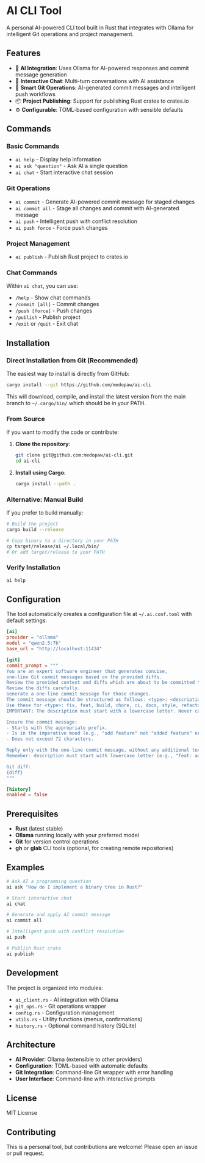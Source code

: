 # AI CLI Tool

A personal AI-powered CLI tool built in Rust that integrates with Ollama for intelligent Git operations and project management.

## Features

- 🤖 **AI Integration**: Uses Ollama for AI-powered responses and commit message generation
- 💬 **Interactive Chat**: Multi-turn conversations with AI assistance
- 🚀 **Smart Git Operations**: AI-generated commit messages and intelligent push workflows
- 📦 **Project Publishing**: Support for publishing Rust crates to crates.io
- ⚙️ **Configurable**: TOML-based configuration with sensible defaults

## Commands

### Basic Commands
- `ai help` - Display help information
- `ai ask "question"` - Ask AI a single question
- `ai chat` - Start interactive chat session

### Git Operations
- `ai commit` - Generate AI-powered commit message for staged changes
- `ai commit all` - Stage all changes and commit with AI-generated message
- `ai push` - Intelligent push with conflict resolution
- `ai push force` - Force push changes

### Project Management
- `ai publish` - Publish Rust project to crates.io

### Chat Commands
Within `ai chat`, you can use:
- `/help` - Show chat commands
- `/commit [all]` - Commit changes
- `/push [force]` - Push changes
- `/publish` - Publish project
- `/exit` or `/quit` - Exit chat

## Installation

### Direct Installation from Git (Recommended)

The easiest way to install is directly from GitHub:

```bash
cargo install --git https://github.com/medopaw/ai-cli
```

This will download, compile, and install the latest version from the main branch to `~/.cargo/bin/` which should be in your PATH.

### From Source

If you want to modify the code or contribute:

1. **Clone the repository**:
   ```bash
   git clone git@github.com:medopaw/ai-cli.git
   cd ai-cli
   ```

2. **Install using Cargo**:
   ```bash
   cargo install --path .
   ```

### Alternative: Manual Build

If you prefer to build manually:

```bash
# Build the project
cargo build --release

# Copy binary to a directory in your PATH
cp target/release/ai ~/.local/bin/
# Or add target/release to your PATH
```

### Verify Installation

```bash
ai help
```

## Configuration

The tool automatically creates a configuration file at `~/.ai.conf.toml` with default settings:

```toml
[ai]
provider = "ollama"
model = "qwen2.5:7b"
base_url = "http://localhost:11434"

[git]
commit_prompt = """
You are an expert software engineer that generates concise, 
one-line Git commit messages based on the provided diffs.
Review the provided context and diffs which are about to be committed to a git repo.
Review the diffs carefully.
Generate a one-line commit message for those changes.
The commit message should be structured as follows: <type>: <description>
Use these for <type>: fix, feat, build, chore, ci, docs, style, refactor, perf, test
IMPORTANT: The description must start with a lowercase letter. Never capitalize the first letter of the description.

Ensure the commit message:
- Starts with the appropriate prefix.
- Is in the imperative mood (e.g., "add feature" not "added feature" or "adding feature").
- Does not exceed 72 characters.

Reply only with the one-line commit message, without any additional text, explanations, or line breaks.
Remember: description must start with lowercase letter (e.g., "feat: add new feature", NOT "feat: Add new feature").

Git diff:
{diff}
"""

[history]
enabled = false
```

## Prerequisites

- **Rust** (latest stable)
- **Ollama** running locally with your preferred model
- **Git** for version control operations
- **gh** or **glab** CLI tools (optional, for creating remote repositories)

## Examples

```bash
# Ask AI a programming question
ai ask "How do I implement a binary tree in Rust?"

# Start interactive chat
ai chat

# Generate and apply AI commit message
ai commit all

# Intelligent push with conflict resolution
ai push

# Publish Rust crate
ai publish
```

## Development

The project is organized into modules:
- `ai_client.rs` - AI integration with Ollama
- `git_ops.rs` - Git operations wrapper
- `config.rs` - Configuration management
- `utils.rs` - Utility functions (menus, confirmations)
- `history.rs` - Optional command history (SQLite)

## Architecture

- **AI Provider**: Ollama (extensible to other providers)
- **Configuration**: TOML-based with automatic defaults
- **Git Integration**: Command-line Git wrapper with error handling
- **User Interface**: Command-line with interactive prompts

## License

MIT License

## Contributing

This is a personal tool, but contributions are welcome! Please open an issue or pull request.
